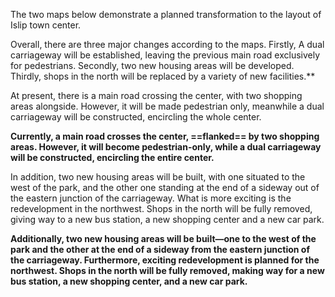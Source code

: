 The two maps below demonstrate a planned transformation to the layout of Islip town center.

Overall, there are three major changes according to the maps. Firstly, A dual carriageway will be established, leaving the previous main road exclusively for pedestrians. Secondly, two new housing areas will be developed. Thirdly, shops in the north will be replaced by a variety of new facilities.**

At present, there is a main road crossing the center, with two shopping areas alongside. However, it will be made pedestrian only, meanwhile a dual carriageway will be constructed, encircling the whole center.

**Currently, a main road crosses the center, ==flanked== by two shopping areas. However, it will become pedestrian-only, while a dual carriageway will be constructed, encircling the entire center.**

In addition, two new housing areas will be built, with one situated to the west of the park, and the other one standing at the end of a sideway out of the eastern junction of the carriageway. What is more exciting is the redevelopment in the northwest. Shops in the north will be fully removed, giving way to a new bus station, a new shopping center and a new car park.

**Additionally, two new housing areas will be built—one to the west of the park and the other at the end of a sideway from the eastern junction of the carriageway. Furthermore, exciting redevelopment is planned for the northwest. Shops in the north will be fully removed, making way for a new bus station, a new shopping center, and a new car park.**